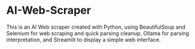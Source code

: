 # AI-Web-Scraper

This is an AI Web scraper created with Python, using BeautifulSoup and Selenium for web scraping and quick parsing cleanup, Ollama for parsing interpretation, and Streamlit to display a simple web interface. 
